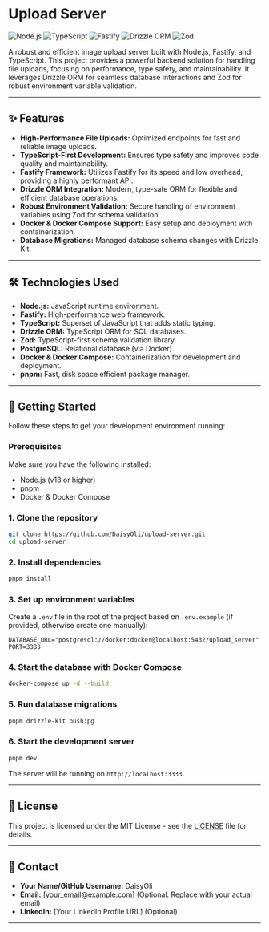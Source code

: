 # Upload Server

![Node.js](https://img.shields.io/badge/Node.js-18.x-green.svg)
![TypeScript](https://img.shields.io/badge/TypeScript-5.x-blue.svg)
![Fastify](https://img.shields.io/badge/Fastify-4.x-purple.svg)
![Drizzle ORM](https://img.shields.io/badge/Drizzle_ORM-0.x-orange.svg)
![Zod](https://img.shields.io/badge/Zod-3.x-red.svg)

A robust and efficient image upload server built with Node.js, Fastify, and TypeScript. This project provides a powerful backend solution for handling file uploads, focusing on performance, type safety, and maintainability. It leverages Drizzle ORM for seamless database interactions and Zod for robust environment variable validation.

---

## ✨ Features

-   **High-Performance File Uploads:** Optimized endpoints for fast and reliable image uploads.
-   **TypeScript-First Development:** Ensures type safety and improves code quality and maintainability.
-   **Fastify Framework:** Utilizes Fastify for its speed and low overhead, providing a highly performant API.
-   **Drizzle ORM Integration:** Modern, type-safe ORM for flexible and efficient database operations.
-   **Robust Environment Validation:** Secure handling of environment variables using Zod for schema validation.
-   **Docker & Docker Compose Support:** Easy setup and deployment with containerization.
-   **Database Migrations:** Managed database schema changes with Drizzle Kit.

---

## 🛠️ Technologies Used

-   **Node.js:** JavaScript runtime environment.
-   **Fastify:** High-performance web framework.
-   **TypeScript:** Superset of JavaScript that adds static typing.
-   **Drizzle ORM:** TypeScript ORM for SQL databases.
-   **Zod:** TypeScript-first schema validation library.
-   **PostgreSQL:** Relational database (via Docker).
-   **Docker & Docker Compose:** Containerization for development and deployment.
-   **pnpm:** Fast, disk space efficient package manager.

---

## 🚀 Getting Started

Follow these steps to get your development environment running:

### Prerequisites

Make sure you have the following installed:

-   Node.js (v18 or higher)
-   pnpm
-   Docker & Docker Compose

### 1. Clone the repository

```bash
git clone https://github.com/DaisyOli/upload-server.git
cd upload-server
```

### 2. Install dependencies

```bash
pnpm install
```

### 3. Set up environment variables

Create a `.env` file in the root of the project based on `.env.example` (if provided, otherwise create one manually):

```env
DATABASE_URL="postgresql://docker:docker@localhost:5432/upload_server"
PORT=3333
```

### 4. Start the database with Docker Compose

```bash
docker-compose up -d --build
```

### 5. Run database migrations

```bash
pnpm drizzle-kit push:pg
```

### 6. Start the development server

```bash
pnpm dev
```

The server will be running on `http://localhost:3333`.

---

## 📄 License

This project is licensed under the MIT License - see the [LICENSE](LICENSE) file for details.

---

## 📧 Contact

-   **Your Name/GitHub Username:** DaisyOli
-   **Email:** [your_email@example.com] (Optional: Replace with your actual email)
-   **LinkedIn:** [Your LinkedIn Profile URL] (Optional)

---

